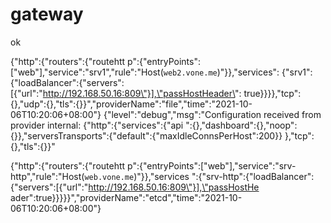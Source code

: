 # gateway


ok

{\"http\":{\"routers\":{\"routehtt
p\":{\"entryPoints\":[\"web\"],\"service\":\"srv1\",\"rule\":\"Host(`web2.vone.me`)\"}},\"services\":
{\"srv1\":{\"loadBalancer\":{\"servers\":[{\"url\":\"http://192.168.50.16:809\"}],\"passHostHeader\":
true}}}},\"tcp\":{},\"udp\":{},\"tls\":{}}","providerName":"file","time":"2021-10-06T10:20:06+08:00"}
{"level":"debug","msg":"Configuration received from provider internal: {\"http\":{\"services\":{\"api
\":{},\"dashboard\":{},\"noop\":{}},\"serversTransports\":{\"default\":{\"maxIdleConnsPerHost\":200}}
},\"tcp\":{},\"tls\":{}}"

{\"http\":{\"routers\":{\"routehtt
p\":{\"entryPoints\":[\"web\"],\"service\":\"srv-http\",\"rule\":\"Host(`web.vone.me`)\"}},\"services
\":{\"srv-http\":{\"loadBalancer\":{\"servers\":[{\"url\":\"http://192.168.50.16:809\"}],\"passHostHe
ader\":true}}}}}","providerName":"etcd","time":"2021-10-06T10:20:06+08:00"}